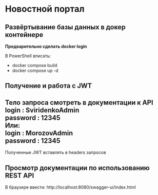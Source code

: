 # Новостной портал 
## Развёртывание базы данных в докер контейнере   
**Предварительно сделать docker login**    
  
В PowerShell вписать: 
- docker compose build 
- docker compose up -d
## Получение и работа с JWT  
Тело запроса смотреть в документации к API  
login : **SviridenkoAdmin**  
password : **12345**  
Или:  
login : **MorozovAdmin**  
password : **12345**  
-------------------------  
Полученные JWT вставлять в headers запросов  
## Просмотр документации по использованию REST API
  
В браузере ввести: http://localhost:8080/swagger-ui/index.html  

